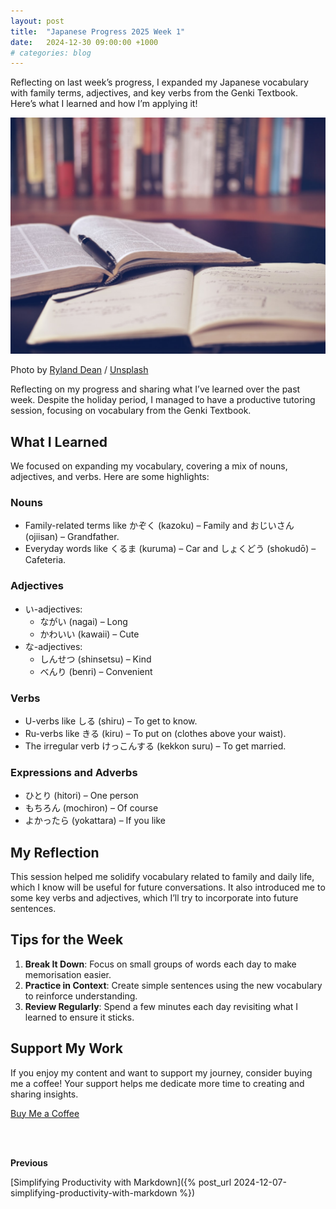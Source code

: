 ```yaml
---
layout: post
title:  "Japanese Progress 2025 Week 1"
date:   2024-12-30 09:00:00 +1000
# categories: blog
---
```


Reflecting on last week’s progress, I expanded my Japanese vocabulary with family terms, adjectives, and key verbs from the Genki Textbook. Here’s what I learned and how I’m applying it!

![Japanese Progress 2025 Week 1](/assets/images/2025-01-06-japanese-progress-2025-week-1.jpeg)

Photo by <a href="https://unsplash.com/@ryland_dean?utm_source=ghost&utm_medium=referral&utm_campaign=api-credit" target="_blank">Ryland Dean</a> / <a href="https://unsplash.com/?utm_source=ghost&utm_medium=referral&utm_campaign=api-credit" target="_blank">Unsplash</a>

Reflecting on my progress and sharing what I’ve learned over the past week. Despite the holiday period, I managed to have a productive tutoring session, focusing on vocabulary from the Genki Textbook.

## What I Learned

We focused on expanding my vocabulary, covering a mix of nouns, adjectives, and verbs. Here are some highlights:

### Nouns

- Family-related terms like かぞく (kazoku) – Family and おじいさん (ojiisan) – Grandfather.
- Everyday words like くるま (kuruma) – Car and しょくどう (shokudō) – Cafeteria.

### Adjectives

- い-adjectives:
  - ながい (nagai) – Long
  - かわいい (kawaii) – Cute
- な-adjectives:
  - しんせつ (shinsetsu) – Kind
  - べんり (benri) – Convenient

### Verbs

- U-verbs like しる (shiru) – To get to know.
- Ru-verbs like きる (kiru) – To put on (clothes above your waist).
- The irregular verb けっこんする (kekkon suru) – To get married.

### Expressions and Adverbs

- ひとり (hitori) – One person
- もちろん (mochiron) – Of course
- よかったら (yokattara) – If you like

## My Reflection

This session helped me solidify vocabulary related to family and daily life, which I know will be useful for future conversations. It also introduced me to some key verbs and adjectives, which I’ll try to incorporate into future sentences.

## Tips for the Week

1. **Break It Down**: Focus on small groups of words each day to make memorisation easier.
2. **Practice in Context**: Create simple sentences using the new vocabulary to reinforce understanding.
3. **Review Regularly**: Spend a few minutes each day revisiting what I learned to ensure it sticks.


## Support My Work

If you enjoy my content and want to support my journey, consider buying me a coffee! Your support helps me dedicate more time to creating and sharing insights.

<a href="https://buymeacoffee.com/kainwong" target="_blank">Buy Me a Coffee</a>

<br>
<br>

**Previous**

[Simplifying Productivity with Markdown]({% post_url 2024-12-07-simplifying-productivity-with-markdown %})


